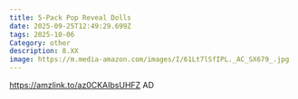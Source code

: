 ```yaml
---
title: 5-Pack Pop Reveal Dolls
date: 2025-09-25T12:49:29.699Z
tags: 2025-10-06
Category: other
description: 8.XX
image: https://m.media-amazon.com/images/I/61Lt7lSfIPL._AC_SX679_.jpg
---
```

https://amzlink.to/az0CKAIbsUHFZ  AD
